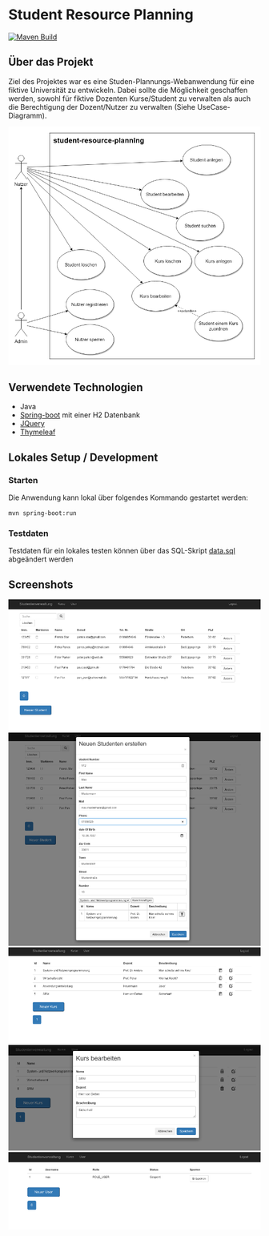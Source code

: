 # Student Resource Planning

[![Maven Build](https://github.com/DavidLangen/Student_Resource_Planning/actions/workflows/maven-publish.yml/badge.svg)](https://github.com/DavidLangen/Student_Resource_Planning/actions/workflows/maven-publish.yml)

## Über das Projekt

Ziel des Projektes war es eine Studen-Plannungs-Webanwendung für eine fiktive Universität zu entwickeln.
Dabei sollte die Möglichkeit geschaffen werden, sowohl für fiktive Dozenten Kurse/Student zu verwalten 
als auch die Berechtigung der Dozent/Nutzer zu verwalten (Siehe UseCase-Diagramm).  


![UseCase Diagramm](doc/UseCases.png)

## Verwendete Technologien

- Java
- [Spring-boot](https://spring.io/projects/spring-boot) mit einer H2 Datenbank
- [JQuery](https://jquery.com/)
- [Thymeleaf](https://www.thymeleaf.org/)

## Lokales Setup / Development

### Starten
Die Anwendung kann lokal über folgendes Kommando gestartet werden:

```
mvn spring-boot:run  
```
### Testdaten
Testdaten für ein lokales testen können über das SQL-Skript [data.sql](src/main/resources/data/data.sql) abgeändert werden

## Screenshots

![](Screenshots/student_view.png)
![](Screenshots/student_edit.png)
![](Screenshots/courses_view.png)
![](Screenshots/courses_edit.png)
![](Screenshots/admin_view.png)

